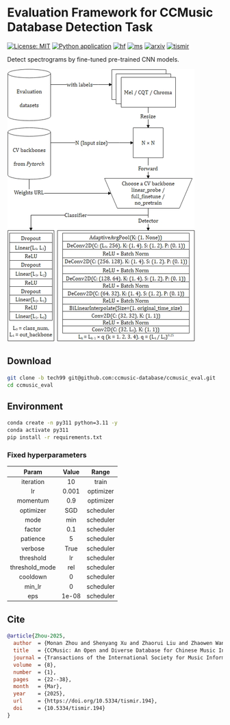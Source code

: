 # Evaluation Framework for CCMusic Database Detection Task
[![License: MIT](https://img.shields.io/github/license/ccmusic-database/ccmusic_eval.svg)](./LICENSE)
[![Python application](https://github.com/ccmusic-database/ccmusic_eval/actions/workflows/python-app.yml/badge.svg?branch=main)](https://github.com/ccmusic-database/ccmusic_eval/actions/workflows/python-app.yml)
[![hf](https://img.shields.io/badge/HuggingFace-ccmusic-ffd21e.svg)](https://huggingface.co/ccmusic-database)
[![ms](https://img.shields.io/badge/ModelScope-ccmusic-624aff.svg)](https://www.modelscope.cn/organization/ccmusic-database)
[![arxiv](https://img.shields.io/badge/arXiv-2503.18802-b31b1b.svg)](https://arxiv.org/pdf/2503.18802.pdf)
[![tismir](https://img.shields.io/badge/DOI-10.5334/tismir.194-001447.svg)](https://doi.org/10.5334/tismir.194)

Detect spectrograms by fine-tuned pre-trained CNN models.

![](./.github/eval.jpg)

## Download
```bash
git clone -b tech99 git@github.com:ccmusic-database/ccmusic_eval.git
cd ccmusic_eval
```

## Environment
```bash
conda create -n py311 python=3.11 -y
conda activate py311
pip install -r requirements.txt
```

### Fixed hyperparameters
|     Param      | Value |   Range   |
| :------------: | :---: | :-------: |
|   iteration    |  10   |   train   |
|       lr       | 0.001 | optimizer |
|    momentum    |  0.9  | optimizer |
|   optimizer    |  SGD  | scheduler |
|      mode      |  min  | scheduler |
|     factor     |  0.1  | scheduler |
|    patience    |   5   | scheduler |
|    verbose     | True  | scheduler |
|   threshold    |  lr   | scheduler |
| threshold_mode |  rel  | scheduler |
|    cooldown    |   0   | scheduler |
|     min_lr     |   0   | scheduler |
|      eps       | 1e-08 | scheduler |

## Cite
```bibtex
@article{Zhou-2025,
  author  = {Monan Zhou and Shenyang Xu and Zhaorui Liu and Zhaowen Wang and Feng Yu and Wei Li and Baoqiang Han},
  title   = {CCMusic: An Open and Diverse Database for Chinese Music Information Retrieval Research},
  journal = {Transactions of the International Society for Music Information Retrieval},
  volume  = {8},
  number  = {1},
  pages   = {22--38},
  month   = {Mar},
  year    = {2025},
  url     = {https://doi.org/10.5334/tismir.194},
  doi     = {10.5334/tismir.194}
}
```
